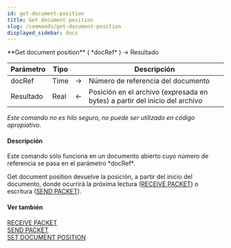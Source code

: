 ```yaml
---
id: get-document-position
title: Get document position
slug: /commands/get-document-position
displayed_sidebar: docs
---
```


<!--REF #_command_.Get document position.Syntax-->**Get document position** ( *docRef* ) -> Resultado<!-- END REF-->
<!--REF #_command_.Get document position.Params-->
| Parámetro | Tipo |  | Descripción |
| --- | --- | --- | --- |
| docRef | Time | &#8594;  | Número de referencia del documento |
| Resultado | Real | &#8592; | Posición en el archivo (expresada en bytes) a partir del inicio del archivo |

<!-- END REF-->

*Este comando no es hilo seguro, no puede ser utilizado en código apropiativo.*


#### Descripción 

<!--REF #_command_.Get document position.Summary-->Este comando sólo funciona en un documento abierto cuyo número de referencia se pasa en el parámetro *docRef*.<!-- END REF--> 

Get document position devuelve la posición, a partir del inicio del documento, donde ocurrirá la próxima lectura ([RECEIVE PACKET](receive-packet.md "RECEIVE PACKET")) o escritura ([SEND PACKET](send-packet.md "SEND PACKET")).

#### Ver también 

[RECEIVE PACKET](receive-packet.md)  
[SEND PACKET](send-packet.md)  
[SET DOCUMENT POSITION](set-document-position.md)  